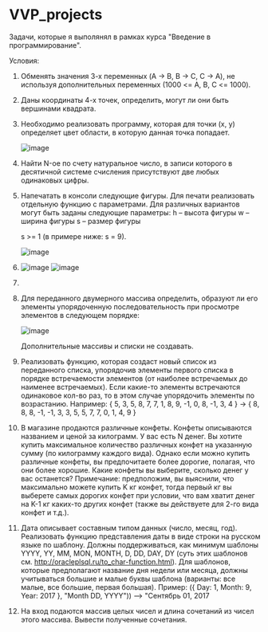 # VVP_projects
Задачи, которые я выполянял в рамках курса "Введение в программирование".

Условия:
1. Обменять значения 3-х переменных (A -> B, B -> C, C -> A), не используя
   дополнительных переменных (1000 <= A, B, C <= 1000).
2. Даны координаты 4-х точек, определить, могут ли они быть вершинами квадрата.
3. Необходимо реализовать программу, которая для точки (x, y)
   определяет цвет области, в которую данная точка попадает. 
   
   ![image](https://user-images.githubusercontent.com/109358996/215769734-6bdeb9dd-6b5c-462e-8869-fc35fb042fe2.png)
4. Найти N-ое по счету натуральное число, в записи которого в десятичной системе счисления присутствуют две любых одинаковых цифры.
5. Напечатать в консоли следующие фигуры.
   Для печати реализовать отдельную функцию с параметрами.
   Для различных вариантов могут быть заданы следующие параметры:
   h – высота фигуры
   w – ширина фигуры
   s – размер фигуры

   s >= 1 (в примере ниже: s = 9).

   ![image](https://user-images.githubusercontent.com/109358996/215785435-2019783b-8eef-4abb-af7d-54d63d08baeb.png)
6.
   ![image](https://user-images.githubusercontent.com/109358996/215786364-c036c568-8fcc-4d96-b3c1-1f5282c07f3b.png)
   ![image](https://user-images.githubusercontent.com/109358996/215786409-f4c48931-34eb-4bf1-9866-c174b2f6579a.png)
7.
8. Для переданного двумерного массива определить, образуют ли его элементы
   упорядоченную последовательность при просмотре элементов в следующем порядке:

   ![image](https://user-images.githubusercontent.com/109358996/215787171-c0256405-7a7f-46ef-9f3b-11a11e0c2e8e.png)
   
   Дополнительные массивы и списки не создавать.
9. Реализовать функцию, которая создаст новый список из переданного списка, упорядочив элементы первого списка в порядке встречаемости элементов
   (от наиболее        встречаемых до наименее встречаемых). Если какие-то элементы встречаются одинаковое кол-во раз, то в этом случае упорядочить
   элементы по возрастанию. Например: { 5, 3, 5, 8, 7, 7, 1, 8, 9, -1, 0, 8, -1, 3, 4 } → { 8, 8, 8, -1, -1, 3, 3, 5, 5, 7, 7, 0, 1, 4, 9 } 
10. В магазине продаются различные конфеты. Конфеты описываются названием и ценой за килограмм. У вас есть N денег. Вы хотите купить максимальное
    количество различных конфет на указанную сумму (по килограмму каждого вида). Однако если можно купить различные конфеты, вы предпочитаете более дорогие,
    полагая, что они более хорошие. Какие конфеты вы выберите, сколько денег у вас останется? Примечание: предположим, вы выяснили, что максимально можете
    купить K кг конфет, тогда первый кг вы выберете самых дорогих конфет при условии, что вам хватит денег на K-1 кг каких-то других конфет 
    (также вы действуете для 2-го вида конфет и т.д.).
11. Дата описывает составным типом данных (число, месяц, год). Реализовать функцию представления даты в виде строки на русском языке по шаблону.
    Должны поддерживаться, как минимум шаблоны YYYY, YY, MM, MON, MONTH, D, DD, DAY, DY (суть этих шаблонов см. http://oracleplsql.ru/to_char-function.html).
    Для шаблонов, которые предполагают название дня недели или месяца, должны учитываться большие и малые буквы шаблона
    (варианты: все малые, все большие, первая большая). Пример: ({ Day: 1, Month: 9, Year: 2017 }, "Month DD, YYYY")) –> "Сентябрь 01, 2017
12. На вход подаются массив целых чисел и длина сочетаний из чисел этого массива. Вывести полученные сочетания.
